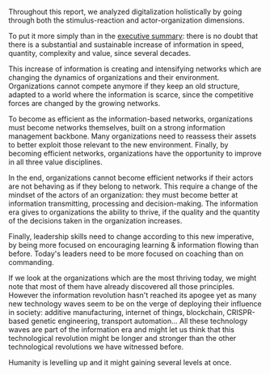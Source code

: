 
Throughout this report, we analyzed digitalization holistically by going through both the stimulus-reaction and actor-organization dimensions.

To put it more simply than in the [executive summary](#executive-summary): there is no doubt that there is a substantial and sustainable increase of information in speed, quantity, complexity and value, since several decades.

This increase of information is creating and intensifying networks which are changing the dynamics of organizations and their environment. Organizations cannot compete anymore if they keep an old structure, adapted to a world where the information is scarce, since the competitive forces are changed by the growing networks.

To become as efficient as the information-based networks, organizations must become networks themselves, built on a strong information management backbone. Many organizations need to reassess their assets to better exploit those relevant to the new environment. Finally, by becoming efficient networks, organizations have the opportunity to improve in all three value disciplines.  

In the end, organizations cannot become efficient networks if their actors are not behaving as if they belong to network. This require a change of the mindset of the actors of an organization: they must become better at information transmitting, processing and decision-making. The information era gives to organizations the ability to thrive, if the quality and the quantity of the decisions taken in the organization increases.

Finally, leadership skills need to change according to this new imperative, by being more focused on encouraging learning & information flowing than before. Today's leaders need to be more focused on coaching than on commanding.

If we look at the organizations which are the most thriving today, we might note that most of them have already discovered all those principles. However the information revolution hasn't reached its apogee yet as many new technology waves seem to be on the verge of deploying their influence in society: additive manufacturing, internet of things, blockchain, CRISPR-based genetic engineering, transport automation... All these technology waves are part of the information era and might let us think that this technological revolution might be longer and stronger than the other technological revolutions we have witnessed before.

Humanity is levelling up and it might gaining several levels at once.   
